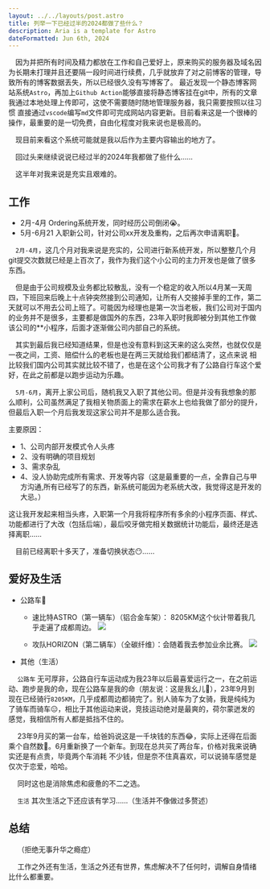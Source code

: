 ```yaml
---
layout: ../../layouts/post.astro
title: 列举一下已经过半的2024都做了些什么？
description: Aria is a template for Astro
dateFormatted: Jun 6th, 2024
---
```


&emsp;因为并把所有时间及精力都放在工作和自己爱好上，原来购买的服务器及域名因为长期未打理并且还要隔一段时间进行续费，几乎就放弃了对之前博客的管理，导致所有的博客数据丢失，所以已经很久没有写博客了。
最近发现一个静态博客网站系统`Astro`，再加上`Github Action`能够直接将静态博客挂在git中，所有的文章我通过本地处理上传即可，这使不需要随时随地管理服务器，我只需要按照以往习惯
直接通过`vscode`编写`md`文件即可完成网站内容更新。目前看来这是一个很棒的操作，最重要的是一切免费，自由化程度对我来说也是极高的。

&emsp;现目前来看这个系统可能就是我以后作为主要内容输出的地方了。

&emsp;回过头来继续说说已经过半的2024年我都做了些什么……

&emsp;这半年对我来说是充实且艰难的。

## 工作

- 2月-4月 Ordering系统开发，同时经历公司倒闭😭。
- 5月-6月21 入职新公司，针对公司xx开发及重构，之后再次申请离职👻。

&emsp;`2月-4月`，这几个月对我来说是充实的，公司进行新系统开发，所以整整几个月git提交次数就已经是上百次了，我作为我们这个小公司的主力开发也是做了很多东西。

&emsp;但是由于公司规模及业务都比较散乱，没有一个稳定的收入所以4月某一天周四，下班回来后晚上十点钟突然接到公司通知，让所有人交接掉手里的工作，第二天就可以不用去公司上班了。可能因为经理也是第一次当老板，我们公司对于国内的业务并不是很多，主要都是做国外的东西，23年入职时我即被分到其他工作做该公司的**小程序，后面才逐渐做公司内部自己的系统。

&emsp;其实到最后我已经知道结果，但是也没有意料到这天来的这么突然，也就仅仅是一夜之间，工资、赔偿什么的老板也是在两三天就给我们都结清了，这点来说
相比较我们国内公司其实就比较不错了，也是在这个公司我才有了公路自行车这个爱好，在此之前都是以跑步运动为乐趣。


&emsp;`5月-6月`，离开上家公司后，随机我又入职了其他公司。但是并没有我想象的那么顺利，公司虽然满足了我相关物质面上的需求在薪水上也给我做了部分的提升，但最后入职一个月后我发现这家公司并不是那么适合我。

主要原因：
- 1、公司内部开发模式令人头疼
- 2、没有明确的项目规划
- 3、需求杂乱
- 4、没人协助完成所有需求、开发等内容（这是最重要的一点，全靠自己与甲方沟通,所有已经写了的东西，新系统可能因为老系统大改，我觉得这是开发的大忌。） 

这让我开发起来相当头疼，入职第一个月我将程序所有多余的小程序页面、样式、功能都进行了大改（包括后端），最后咬牙做完相关数据统计功能后，最终还是选择离职……

&emsp;目前已经离职十多天了，准备切换状态😶……

## 爱好及生活

- 公路车🥰
    - 速比特ASTRO（第一辆车）（铝合金车架）：  8205KM这个伙计带着我几乎走遍了成都周边。
    ![](/assets/images/posts/2024-07-09/20240709173356.jpg)

    - 攻队HORIZON（第二辆车）（全碳纤维）：会随着我去参加业余比赛。
    ![](/assets/images/posts/2024-07-09/20240709171650.jpg)

- 其他（生活）

&emsp;  `公路车` 无可厚非，公路自行车运动成为我23年以后最喜爱运行之一，在之前运动、跑步是我的命，现在公路车是我的命（朋友说：这是我幺儿🧐），23年9月到现在已经骑行`8205KM`，几乎成都周边都骑完了。别人骑车为了女骑，我是纯纯为了骑车而骑车😑，相比于其他运动来说，竞技运动绝对是最爽的，荷尔蒙迸发的感觉，我相信所有人都是抵挡不住的。

&emsp; 23年9月买的第一台车，给爸妈说这是一千块钱的东西😂，实际上还得在后面乘个自然数🥴。6月重新换了一个新车。到现在总共买了两台车，价格对我来说确实还是有点贵，毕竟两个车消耗
不少钱，但是奈不住真喜欢，可以说骑车感觉是仅次于恋爱，哈哈。

&emsp; 同时这也是消除焦虑和疲惫的不二之选。

&emsp; `生活` 其次生活之下还应该有学习……（生活并不像做过多赘述）

## 总结

&emsp; （拒绝无事升华之瘾症）

&emsp; 工作之外还有生活，生活之外还有世界，焦虑解决不了任何时，调解自身情绪比什么都重要。